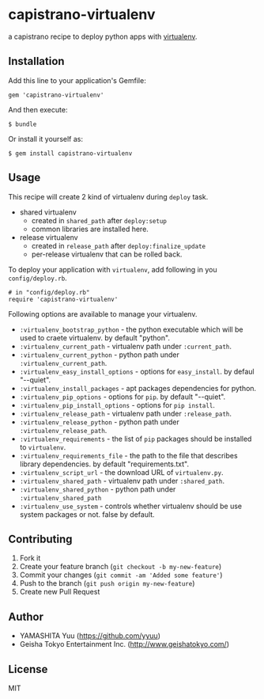 # capistrano-virtualenv

a capistrano recipe to deploy python apps with [virtualenv](http://pypi.python.org/pypi/virtualenv).

## Installation

Add this line to your application's Gemfile:

    gem 'capistrano-virtualenv'

And then execute:

    $ bundle

Or install it yourself as:

    $ gem install capistrano-virtualenv

## Usage

This recipe will create 2 kind of virtualenv during `deploy` task.

* shared virtualenv
  * created in `shared_path` after `deploy:setup`
  * common libraries are installed here.
* release virtualenv
  * created in `release_path` after `deploy:finalize_update`
  * per-release virtualenv that can be rolled back.

To deploy your application with `virtualenv`, add following in you `config/deploy.rb`.

    # in "config/deploy.rb"
    require 'capistrano-virtualenv'

Following options are available to manage your virtualenv.

 * `:virtualenv_bootstrap_python` - the python executable which will be used to craete virtualenv. by default "python".
 * `:virtualenv_current_path` - virtualenv path under `:current_path`.
 * `:virtualenv_current_python` - python path under `:virtualenv_current_path`.
 * `:virtualenv_easy_install_options` - options for `easy_install`. by defaul "--quiet".
 * `:virtualenv_install_packages` - apt packages dependencies for python.
 * `:virtualenv_pip_options` - options for `pip`. by default "--quiet".
 * `:virtualenv_pip_install_options` - options for `pip install`.
 * `:virtualenv_release_path` - virtualenv path under `:release_path`.
 * `:virtualenv_release_python` - python path under `:virtualenv_release_path`.
 * `:virtualenv_requirements` - the list of `pip` packages should be installed to `virtualenv`.
 * `:virtualenv_requirements_file` - the path to the file that describes library dependencies. by default "requirements.txt".
 * `:virtualenv_script_url` - the download URL of `virtualenv.py`.
 * `:virtualenv_shared_path` - virtualenv path under `:shared_path`.
 * `:virtualenv_shared_python` - python path under `:virtualenv_shared_path`
 * `:virtualenv_use_system` - controls whether virtualenv should be use system packages or not. false by default.
           
## Contributing

1. Fork it
2. Create your feature branch (`git checkout -b my-new-feature`)
3. Commit your changes (`git commit -am 'Added some feature'`)
4. Push to the branch (`git push origin my-new-feature`)
5. Create new Pull Request

## Author

- YAMASHITA Yuu (https://github.com/yyuu)
- Geisha Tokyo Entertainment Inc. (http://www.geishatokyo.com/)

## License

MIT
